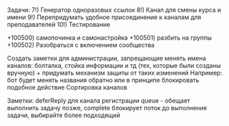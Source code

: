 Задачи:
7!) Генератор одноразовых ссылок
8!) Канал для смены курса и имени
9!) Перепридумать удобное присоединение к каналам для преподавателей
10!) Тестирование

+100500) самопочинка и самонастройка
+100501) разбить на группы
+100502) Разобраться с включением сообщества

Создать заметки для администрации, запрещающие менять имена каналов: болталка, стойка информации и тд (тех, которые были созданы вручную) +
придумать механизм защиты от таких изменений
Например: бот будет менять названия обратно или в принципе блокировать подобное действие
Сортировка каналов

Заметки:
deferReply для канала регистрации
queue - обещает выполнить задачу позже, complete блокирует поток до выполнения задачи, выбирайте более подходящий